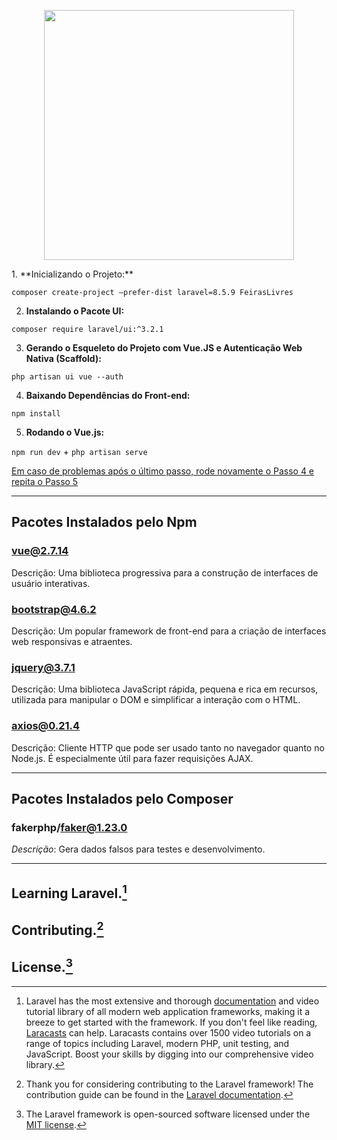 <p align="center"><a href="https://laravel.com" target="_blank"><img src="https://raw.githubusercontent.com/laravel/art/master/logo-lockup/5%20SVG/2%20CMYK/1%20Full%20Color/laravel-logolockup-cmyk-red.svg" width="400"></a></p>
1. **Inicializando o Projeto:**
   
`composer create-project –prefer-dist laravel=8.5.9 FeirasLivres`


2. **Instalando o Pacote UI:**
   
`composer require laravel/ui:^3.2.1`


3. **Gerando o Esqueleto do Projeto com Vue.JS e Autenticação Web Nativa (Scaffold):**
   
`php artisan ui vue --auth`


4. **Baixando Dependências do Front-end:**
   
`npm install`


5. **Rodando o Vue.js:**
   
`npm run dev` + `php artisan serve`

[Em caso de problemas após o último passo, rode novamente o Passo 4 e repita o Passo 5]()


---


## **Pacotes Instalados pelo Npm**

### **vue@2.7.14**
Descrição: Uma biblioteca progressiva para a construção de interfaces de usuário interativas.

### **bootstrap@4.6.2**
Descrição: Um popular framework de front-end para a criação de interfaces web responsivas e atraentes.

### **jquery@3.7.1**
Descrição: Uma biblioteca JavaScript rápida, pequena e rica em recursos, utilizada para manipular o DOM e simplificar a interação com o HTML.

### **axios@0.21.4**
Descrição: Cliente HTTP que pode ser usado tanto no navegador quanto no Node.js. É especialmente útil para fazer requisições AJAX.


---


## **Pacotes Instalados pelo Composer**

### **fakerphp/faker@1.23.0**
*Descrição*: Gera dados falsos para testes e desenvolvimento.


---


## Learning Laravel.[^1]
[^1]: Laravel has the most extensive and thorough [documentation](https://laravel.com/docs) and video tutorial library of all modern web application frameworks, making it a breeze to get started with the framework. If you don't feel like reading, [Laracasts](https://laracasts.com) can help. Laracasts contains over 1500 video tutorials on a range of topics including Laravel, modern PHP, unit testing, and JavaScript. Boost your skills by digging into our comprehensive video library.

## Contributing.[^2]
[^2]: Thank you for considering contributing to the Laravel framework! The contribution guide can be found in the [Laravel documentation](https://laravel.com/docs/contributions).

## License.[^3]
[^3]: The Laravel framework is open-sourced software licensed under the [MIT license](https://opensource.org/licenses/MIT).
